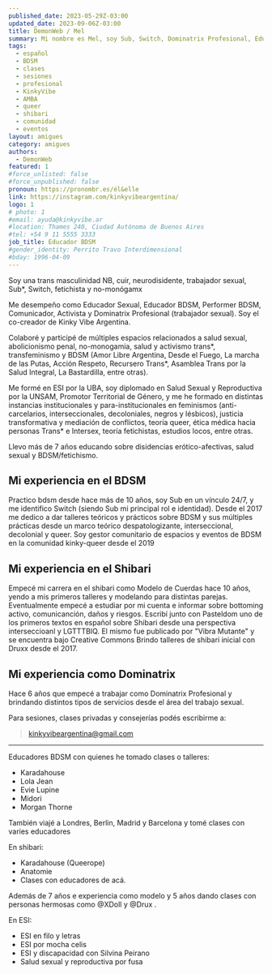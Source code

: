 ```yaml
---
published_date: 2023-05-29Z-03:00
updated_date: 2023-09-06Z-03:00
title: DemonWeb / Mel
summary: Mi nombre es Mel, soy Sub, Switch, Dominatrix Profesional, Educador Sexual, Educador BDSM y performer.
tags:
  - español
  - BDSM
  - clases
  - sesiones
  - profesional
  - KinkyVibe
  - AMBA
  - queer
  - shibari
  - comunidad
  - eventos
layout: amigues
category: amigues
authors:
  - DemonWeb
featured: 1
#force_unlisted: false
#force_unpublished: false
pronoun: https://pronombr.es/él&elle
link: https://instagram.com/kinkyvibeargentina/
logo: 1
# photo: 1
#email: ayuda@kinkyvibe.ar
#location: Thames 240, Ciudad Autónoma de Buenos Aires
#tel: +54 9 11 5555 3333
job_title: Educador BDSM
#gender_identity: Perrito Travo Interdimensional
#bday: 1996-04-09
---
```


Soy una trans masculinidad NB, cuir, neurodisidente, trabajador sexual, Sub\*, Switch, fetichista y no-monógamx

Me desempeño como Educador Sexual, Educador BDSM, Performer BDSM, Comunicador, Activista y Dominatrix Profesional (trabajador sexual).
Soy el co-creador de Kinky Vibe Argentina.

Colaboré y participé de múltiples espacios relacionados a salud sexual, abolicionismo penal, no-monogamia, salud y activismo trans\*, transfeminismo y BDSM (Amor Libre Argentina, Desde el Fuego, La marcha de las Putas, Acción Respeto, Recursero Trans\*, Asamblea Trans por la Salud Integral, La Bastardilla, entre otras).

Me formé en ESI por la UBA, soy diplomado en Salud Sexual y Reproductiva por la UNSAM, Promotor Territorial de Género, y me he formado en distintas instancias institucionales y para-institucionales en feminismos (anti-carcelarios, interseccionales, decoloniales, negros y lésbicos), justicia transformativa y mediación de conflictos, teoría queer, ética médica hacia personas Trans\* e Intersex, teoría fetichistas, estudios locos, entre otras.

Llevo más de 7 años educando sobre disidencias erótico-afectivas, salud sexual y BDSM/fetichismo.

## Mi experiencia en el BDSM

Practico bdsm desde hace más de 10 años, soy Sub en un vínculo 24/7, y me identifico Switch (siendo Sub mi principal rol e identidad).
Desde el 2017 me dedico a dar talleres teóricos y prácticos sobre BDSM y sus múltiples prácticas desde un marco teórico despatologizante, interseccional, decolonial y queer.
Soy gestor comunitario de espacios y eventos de BDSM en la comunidad kinky-queer desde el 2019

## Mi experiencia en el Shibari

Empecé mi carrera en el shibari como Modelo de Cuerdas hace 10 años, yendo a mis primeros talleres y modelando para distintas parejas. Eventualmente empecé a estudiar por mi cuenta e informar sobre bottoming activo, comunicanción, daños y riesgos.
Escribí junto con Pasteldom uno de los primeros textos en español sobre Shibari desde una perspectiva interseccioanl y LGTTTBIQ. El mismo fue publicado por "Vibra Mutante" y se encuentra bajo Creative Commons
Brindo talleres de shibari inicial con Druxx desde el 2017.

## Mi experiencia como Dominatrix

Hace 6 años que empecé a trabajar como Dominatrix Profesional y brindando distintos tipos de servicios desde el área del trabajo sexual.

Para sesiones, clases privadas y consejerías podés escribirme a:

> kinkyvibeargentina@gmail.com

---

Educadores BDSM con quienes he tomado clases o talleres:

- Karadahouse
- Lola Jean
- Evie Lupine
- Midori
- Morgan Thorne

También viajé a Londres, Berlin, Madrid y Barcelona y tomé clases con varies educadores

En shibari:

- Karadahouse (Queerope)
- Anatomie
- Clases con educadores de acá.

Además de 7 años e experiencia como modelo y 5 años dando clases con personas hermosas como @XDoll y @Drux .

En ESI:

- ESI en filo y letras
- ESI por mocha celis
- ESI y discapacidad con Silvina Peirano
- Salud sexual y reproductiva por fusa
